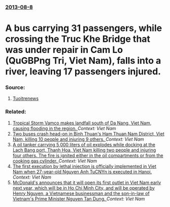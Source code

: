 ### [2013-08-8](/news/2013/08/8/index.md)

# A bus carrying 31 passengers, while crossing the Truc Khe Bridge that was under repair in Cam Lo (QuGBPng Tri, Viet Nam), falls into a river, leaving 17 passengers injured. 




### Source:

1. [Tuoitrenews](http://tuoitrenews.vn/society/12041/17-injured-as-bus-falls-into-river-in-quang-tri)

### Related:

1. [Tropical Storm Vamco makes landfall south of Da Nang, Viet Nam, causing flooding in the region. ](/news/2015/09/14/tropical-storm-vamco-makes-landfall-south-of-da-nang-viet-nam-causing-flooding-in-the-region.md) _Context: Viet Nam_
2. [Two buses crash head-on in Binh Thuan's Ham Thuan Nam District, Viet Nam, killing 10 people and injuring 9 others. ](/news/2015/02/9/two-buses-crash-head-on-in-ba-nh-thuaonas-ha-m-thuaon-nam-district-viet-nam-killing-10-people-and-injuring-9-others.md) _Context: Viet Nam_
3. [A oil tanker carrying 5,000 liters of oil explodes while docking at the Lach Bang port, Thanh Hoa, Viet Nam killing two people and injuring four others. The fire is ignited either in the oil compartments or from the cooking gas cylinder. ](/news/2014/08/23/a-oil-tanker-carrying-5-000-liters-of-oil-explodes-while-docking-at-the-lach-bang-port-thanh-hoa-viet-nam-killing-two-people-and-injuring.md) _Context: Viet Nam_
4. [The first execution by lethal injection is officially implemented in Viet Nam when 27-year-old Nguyen Anh TuCNYn is executed in Hanoi. ](/news/2013/08/6/the-first-execution-by-lethal-injection-is-officially-implemented-in-viet-nam-when-27-year-old-nguya-n-anh-tuaocnyn-is-executed-in-hanoi.md) _Context: Viet Nam_
5. [McDonald's announces that it will open its first outlet in Viet Nam early next year, which will be in Ho Chi Minh City, and will be operated by Henry Nguyen, a Vietnamese businessman and the son-in-law of Vietnam's Prime Minister Nguyen Tan Dung. ](/news/2013/07/16/mcdonald-s-announces-that-it-will-open-its-first-outlet-in-viet-nam-early-next-year-which-will-be-in-ho-chi-minh-city-and-will-be-operated.md) _Context: Viet Nam_
